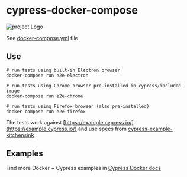 # cypress-docker-compose
![project Logo](https://dev.azure.com/QADevCode/DevOpsPOC/_apis/build/status/Cypress-Docker-Pipeline)

See [docker-compose.yml](docker-compose.yml) file

## Use

```shell
# run tests using built-in Electron browser
docker-compose run e2e-electron

# run tests using Chrome browser pre-installed in cypress/included image
docker-compose run e2e-chrome

# run tests using Firefox browser (also pre-installed)
docker-compose run e2e-firefox
```

The tests work against [https://example.cypress.io/](https://example.cypress.io/) and use specs from [cypress-example-kitchensink](https://github.com/cypress-io/cypress-example-kitchensink)

[included]: https://github.com/cypress-io/cypress-docker-images/tree/master/included#cypressincluded

## Examples

Find more Docker + Cypress examples in [Cypress Docker docs](https://on.cypress.io/docker)
